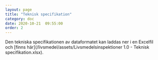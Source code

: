 ```yaml
---
layout: page
title: "Teknisk specifikation"
category: doc
date: 2020-10-21  09:55:00
order: 2
---
```

Den tekniska specifikationen av dataformatet kan laddas ner i en Excelfil och [finns här](/livsmedel/assets/Livsmedelsinspektioner 1.0 - Teknisk specifikation.xlsx).
